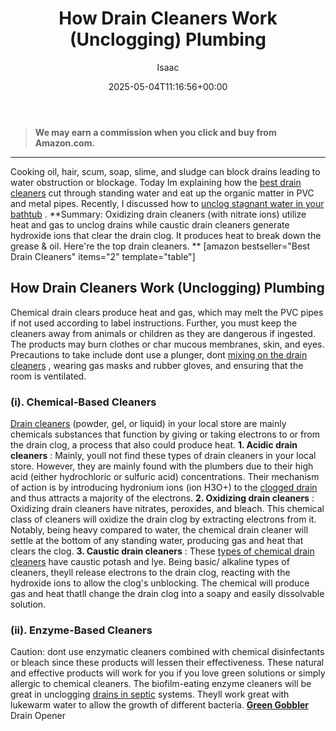 ﻿---
author: Isaac
layout: post
title: How Drain Cleaners Work (Unclogging) Plumbing
date: '2025-05-04T11:16:56+00:00'
categories:
- Drains
- Guide
tags: []
slug: /how-drain-cleaners-work/
lastmod: 2025-05-07T12:21:27+03:00
---
> **We may earn a commission when you click and buy from Amazon.com.**
>

---
Cooking oil, hair, scum, soap, slime, and sludge can block drains leading to water obstruction or blockage.
Today Im explaining how the
[best drain cleaners](https://pestpolicy.com/best-drain-cleaner//)
cut through standing water and eat up the organic matter in PVC and metal pipes. Recently, I discussed how to
[unclog stagnant water in your bathtub](https://pestpolicy.com/how-to-unclog-a-bathtub-drain-with-standing-water/)
.
**Summary: Oxidizing drain cleaners (with nitrate ions) utilize heat and gas to unclog drains while caustic drain cleaners generate hydroxide ions that clear the drain clog. It produces heat to break down the grease & oil. Here're the top drain cleaners. **
[amazon bestseller="Best Drain Cleaners" items="2" template="table"]
## How Drain Cleaners Work (Unclogging) Plumbing
Chemical drain clears produce heat and gas, which may melt the PVC pipes if not used according to label instructions. Further, you must keep the cleaners away from animals or children as they are dangerous if ingested.
The products may burn clothes or char mucous membranes, skin, and eyes. Precautions to take include dont use a plunger, dont
[mixing on the drain cleaners](https://pestpolicy.com/best-drain-cleaner//)
, wearing gas masks and rubber gloves, and ensuring that the room is ventilated.
### (i). Chemical-Based Cleaners
[Drain cleaners](https://pestpolicy.com/thrift-drain-cleaner-review/)
(powder, gel, or liquid) in your local store are mainly chemicals substances that function by giving or taking electrons to or from the drain clog, a process that also could produce heat.
**1. Acidic drain cleaners**
: Mainly, youll not find these types of drain cleaners in your local store. However, they are mainly found with the plumbers due to their high acid (either hydrochloric or sulfuric acid) concentrations.
Their mechanism of action is by introducing hydronium ions (ion H3O+) to the
[clogged drain](https://pestpolicy.com/dont-use-vinegar-and-baking-soda-to-clean-clogged-drains/)
and thus attracts a majority of the electrons.
**2. Oxidizing drain cleaners**
: Oxidizing drain cleaners have nitrates, peroxides, and bleach. This chemical class of cleaners will oxidize the drain clog by extracting electrons from it.
Notably, being heavy compared to water, the chemical drain cleaner will settle at the bottom of any standing water, producing gas and heat that clears the clog.
**3. Caustic drain cleaners**
: These
[types of chemical drain cleaners](https://pestpolicy.com/pure-lye-drain-opener-review/)
have caustic potash and lye.
Being basic/ alkaline types of cleaners, theyll release electrons to the drain clog, reacting with the hydroxide ions to allow the clog's unblocking.
The chemical will produce gas and heat thatll change the drain clog into a soapy and easily dissolvable solution.
### (ii). Enzyme-Based Cleaners
Caution: dont use enzymatic cleaners combined with chemical disinfectants or bleach since these products will lessen their effectiveness. These natural and effective products will work for you if you love green solutions or simply allergic to chemical cleaners.
The biofilm-eating enzyme cleaners will be great in unclogging
[drains in septic](https://pestpolicy.com/bio-clean-drain-septic-bacteria-2-review/)
systems. Theyll work great with lukewarm water to allow the growth of different bacteria.
[**Green Gobbler**](https://pestpolicy.com/green-gobbler-ggdis2ch32-dissolve-review/)
Drain Opener